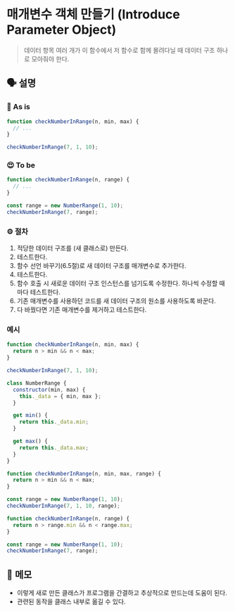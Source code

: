 # 매개변수 객체 만들기 (Introduce Parameter Object)

> 데이터 항목 여러 개가 이 함수에서 저 함수로 함께 몰려다닐 때 데이터 구조 하나로 모아줘야 한다.

## 🗣 설명

### 🧐 As is

```js
function checkNumberInRange(n, min, max) {
  // ...
}

checkNumberInRange(7, 1, 10);
```

### 😍 To be

```js
function checkNumberInRange(n, range) {
  // ...
}

const range = new NumberRange(1, 10);
checkNumberInRange(7, range);
```

### ⚙️ 절차

1. 적당한 데이터 구조를 (새 클래스로) 만든다.
2. 테스트한다.
3. 함수 선언 바꾸기(6.5절)로 새 데이터 구조를 매개변수로 추가한다.
4. 테스트한다.
5. 함수 호출 시 새로운 데이터 구조 인스턴스를 넘기도록 수정한다. 하나씩 수정할 때마다 테스트한다.
6. 기존 매개변수를 사용하던 코드를 새 데이터 구조의 원소를 사용하도록 바꾼다.
7. 다 바꿨다면 기존 매개변수를 제거하고 테스트한다.

### 예시

```js
function checkNumberInRange(n, min, max) {
  return n > min && n < max;
}

checkNumberInRange(7, 1, 10);
```

```js
class NumberRange {
  constructor(min, max) {
    this._data = { min, max };
  }

  get min() {
    return this._data.min;
  }

  get max() {
    return this._data.max;
  }
}
```

```js
function checkNumberInRange(n, min, max, range) {
  return n > min && n < max;
}

const range = new NumberRange(1, 10);
checkNumberInRange(7, 1, 10, range);
```

```js
function checkNumberInRange(n, range) {
  return n > range.min && n < range.max;
}

const range = new NumberRange(1, 10);
checkNumberInRange(7, range);
```

## 📝 메모

- 이렇게 새로 만든 클래스가 프로그램을 간결하고 추상적으로 만드는데 도움이 된다.
- 관련된 동작을 클래스 내부로 옮길 수 있다.
